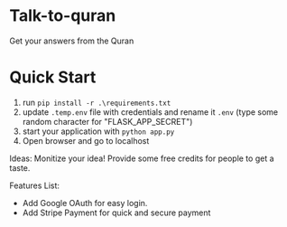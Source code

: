 # Talk-to-quran
Get your answers from the Quran

# Quick Start
1. run ```pip install -r .\requirements.txt```
2. update ```.temp.env``` file with credentials and rename it ```.env``` (type some random character for "FLASK_APP_SECRET")
3. start your application with ```python app.py```
4. Open browser and go to localhost

Ideas:
Monitize your idea!
Provide some free credits for people to get a taste.

Features List:
* Add Google OAuth for easy login.
* Add Stripe Payment for quick and secure payment

